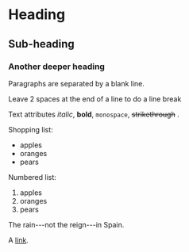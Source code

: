 Heading
=======

Sub-heading
-----------

### Another deeper heading

Paragraphs are separated by a blank line.

Leave 2 spaces at the end of a line to do a line break

Text attributes *italic*, **bold**, `monospace`, ~~strikethrough~~ .

Shopping list:

  * apples
  * oranges
  * pears

Numbered list:

  1. apples
  2. oranges
  3. pears

The rain---not the reign---in Spain.

A [link](http://example.com).
